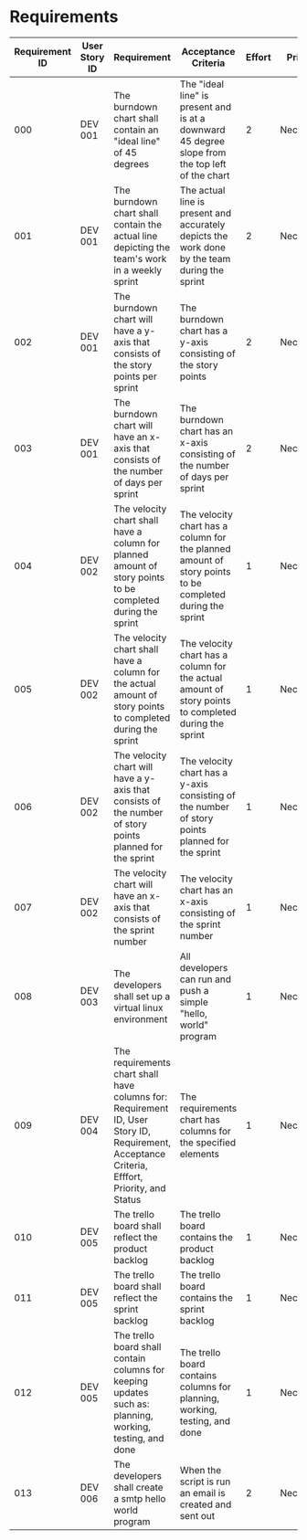 # Requirements 

| Requirement ID | User Story ID | Requirement | Acceptance Criteria | Effort | Priority | Status |
|----------------|---------------|-------------|---------------------|--------|----------|--------|
|      000       |    DEV 001    |   The burndown chart shall contain an "ideal line" of 45 degrees  |   The "ideal line" is present and is at a downward 45 degree slope from the top left of the chart   |   2   | Necessary | Verified |
|      001       |    DEV 001    |   The burndown chart shall contain the actual line depicting the team's work in a weekly sprint   |   The actual line is present and accurately depicts the work done by the team during the sprint   |    2   | Necessary | Verified |
|      002       |    DEV 001    |   The burndown chart will have a y-axis that consists of the story points per sprint   |   The burndown chart has a y-axis consisting of the story points   |    2   | Necessary | Verified |
|      003       |    DEV 001    |   The burndown chart will have an x-axis that consists of the number of days per sprint   |   The burndown chart has an x-axis consisting of the number of days per sprint   |    2   | Necessary | Verified |
|      004       |    DEV 002    |   The velocity chart shall have a column for planned amount of story points to be completed during the sprint   |   The velocity chart has a column for the planned amount of story points to be completed during the sprint   |    1   | Necessary | Verified |
|      005       |    DEV 002    |   The velocity chart shall have a column for the actual amount of story points to completed during the sprint   |   The velocity chart has a column for the actual amount of story points to completed during the sprint   |    1   | Necessary | Verified |
|      006       |    DEV 002    |   The velocity chart will have a y-axis that consists of the number of story points planned for the sprint   |   The velocity chart has a y-axis consisting of the number of story points planned for the sprint   |    1   | Necessary | Verified |
|      007       |    DEV 002    |   The velocity chart will have an x-axis that consists of the sprint number   |   The velocity chart has an x-axis consisting of the sprint number   |    1   | Necessary | Verified |
|      008       |    DEV 003    |   The developers shall set up a virtual linux environment   |   All developers can run and push a simple "hello, world" program   |    1   | Necessary | Verified |
|      009       |    DEV 004    |   The requirements chart shall have columns for: Requirement ID, User Story ID, Requirement, Acceptance Criteria, Efffort, Priority, and Status   |   The requirements chart has columns for the specified elements   |    1    | Necessary | Verified |
|      010       |    DEV 005    |   The trello board shall reflect the product backlog   |   The trello board contains the product backlog   |    1    | Necessary | Verified |
|      011       |    DEV 005    |   The trello board shall reflect the sprint backlog   |   The trello board contains the sprint backlog   |    1    | Necessary | Verified |
|      012       |    DEV 005    |   The trello board shall contain columns for keeping updates such as: planning, working, testing, and done   |   The trello board contains columns for planning, working, testing, and done   |    1    | Necessary | Verified |
|      013       |    DEV 006    |   The developers shall create a smtp hello world program    |   When the script is run an email is created and sent out   |   2   | Necessary | Verified |   

